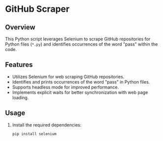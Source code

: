 # GitHub Scraper

## Overview
This Python script leverages Selenium to scrape GitHub repositories for Python files (`*.py`) and identifies occurrences of the word "pass" within the code.

## Features
- Utilizes Selenium for web scraping GitHub repositories.
- Identifies and prints occurrences of the word "pass" in Python files.
- Supports headless mode for improved performance.
- Implements explicit waits for better synchronization with web page loading.

## Usage
1. Install the required dependencies:
   ```bash
   pip install selenium
